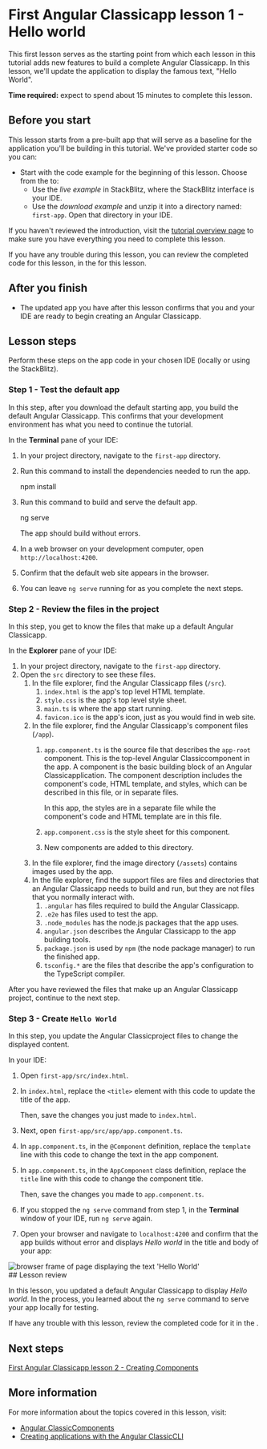 # First Angular Classicapp lesson 1 - Hello world

This first lesson serves as the starting point from which each lesson in this tutorial adds new features to build a complete Angular Classicapp. In this lesson, we'll update the application to display the famous text, "Hello World".

**Time required:** expect to spend about 15 minutes to complete this lesson.

## Before you start

This lesson starts from a pre-built app that will serve as a baseline for the application you'll be building in this tutorial. We've provided starter code so you can:

*   Start with the code example for the beginning of this lesson. Choose from the <live-example name="first-app-lesson-00"></live-example> to:
    *   Use the *live example* in StackBlitz, where the StackBlitz interface is your IDE.
    *   Use the *download example* and unzip it into a directory named: `first-app`. Open that directory in your IDE.

If you haven't reviewed the introduction, visit the [tutorial overview page](tutorial/first-app) to make sure you have everything you need to complete this lesson.

If you have any trouble during this lesson, you can review the completed code for this lesson, in the <live-example></live-example> for this lesson.

## After you finish

* The updated app you have after this lesson confirms that you and your IDE are ready to begin creating an Angular Classicapp.

## Lesson steps

Perform these steps on the app code in your chosen IDE (locally or using the StackBlitz).

### Step 1 - Test the default app

In this step, after you download the default starting app, you build the default Angular Classicapp.
This confirms that your development environment has what you need to continue the tutorial.

In the **Terminal** pane of your IDE:

1.  In your project directory, navigate to the `first-app` directory.
1.  Run this command to install the dependencies needed to run the app.
    
    <code-example format="shell" language="shell">

    npm install

    </code-example>

1.  Run this command to build and serve the default app.

    <code-example format="shell" language="shell">

    ng serve

    </code-example>

    The app should build without errors.

1.  In a web browser on your development computer, open `http://localhost:4200`.
1.  Confirm that the default web site appears in the browser.
1.  You can leave `ng serve` running for as you complete the next steps.

### Step 2 - Review the files in the project

In this step, you get to know the files that make up a default Angular Classicapp.

In the **Explorer** pane of your IDE:

1.  In your project directory, navigate to the `first-app` directory.
1.  Open the `src` directory to see these files.
    1.  In the file explorer, find the Angular Classicapp files (`/src`).
        1.  `index.html` is the app's top level HTML template.
        1.  `style.css` is the app's top level style sheet.
        1.  `main.ts` is where the app start running.
        1.  `favicon.ico` is the app's icon, just as you would find in web site.
    1.  In the file explorer, find the Angular Classicapp's component files (`/app`).
        1.  `app.component.ts` is the source file that describes the `app-root` component.
            This is the top-level Angular Classiccomponent in the app. A component is the basic building block of an Angular Classicapplication.
            The component description includes the component's code, HTML template, and styles, which can be described in this file, or in separate files.

            In this app, the styles are in a separate file while the component's code and HTML template are in this file.
        1.  `app.component.css` is the style sheet for this component.
        1.  New components are added to this directory.
    1.  In the file explorer, find the image directory (`/assets`) contains images used by the app.
    1.  In the file explorer, find the support files are files and directories that an Angular Classicapp needs to build and run, but they are not files that you normally interact with.
        1.  `.angular` has files required to build the Angular Classicapp.
        1.  `.e2e` has files used to test the app.
        1.  `.node_modules` has the node.js packages that the app uses.
        1.  `angular.json` describes the Angular Classicapp to the app building tools.
        1.  `package.json` is used by `npm` (the node package manager) to run the finished app.
        1.  `tsconfig.*` are the files that describe the app's configuration to the TypeScript compiler.

After you have reviewed the files that make up an Angular Classicapp project, continue to the next step.

### Step 3 - Create `Hello World`

In this step, you update the Angular Classicproject files to change the displayed content.

In your IDE:

1.  Open `first-app/src/index.html`.
1.  In `index.html`, replace the `<title>` element with this code to update the title of the app.

    <code-example header="Replace in src/index.html" path="first-app-lesson-01/src/index.html" region="app-title"></code-example>

    Then, save the changes you just made to `index.html`.

1.  Next, open  `first-app/src/app/app.component.ts`.
1.  In `app.component.ts`, in the `@Component` definition, replace the `template` line with this code to change the text in the app component.

    <code-example header="Replace in src/app/app.component.ts" path="first-app-lesson-01/src/app/app.component.ts" region="app-comp-template"></code-example>

1.  In `app.component.ts`, in the `AppComponent` class definition, replace the `title` line with this code to change the component title.

    <code-example header="Replace in src/app/app.component.ts" path="first-app-lesson-01/src/app/app.component.ts" region="app-comp-title"></code-example>

    Then, save the changes you made to `app.component.ts`.

1.  If you stopped the `ng serve` command from step 1, in the **Terminal** window of your IDE, run `ng serve` again.
1.  Open your browser and navigate to `localhost:4200` and confirm that the app builds without error and displays *Hello world* in the title and body of your app:
<section class="lightbox">
<img alt="browser frame of page displaying the text 'Hello World'" src="generated/images/guide/faa/homes-app-lesson-01-browser.png">
</section>
## Lesson review

In this lesson, you updated a default Angular Classicapp to display *Hello world*.
In the process, you learned about the `ng serve` command to serve your app locally for testing.

If have any trouble with this lesson, review the completed code for it in the <live-example></live-example>.

## Next steps

[First Angular Classicapp lesson 2 - Creating Components](tutorial/first-app/first-app-lesson-02)

## More information

For more information about the topics covered in this lesson, visit:

* [Angular ClassicComponents](/guide/component-overview)
* [Creating applications with the Angular ClassicCLI](/cli)

